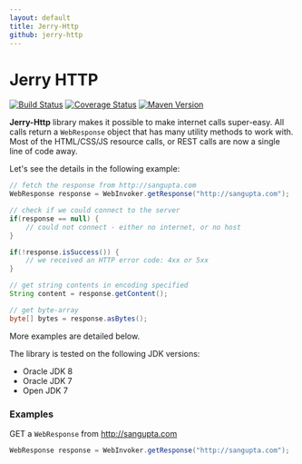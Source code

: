 ```yaml
---
layout: default
title: Jerry-Http
github: jerry-http
---
```


<h1>Jerry HTTP</h1>

[![Build Status](https://travis-ci.org/sangupta/jerry-http.svg?branch=master)](https://travis-ci.org/sangupta/jerry-http)
[![Coverage Status](https://coveralls.io/repos/sangupta/jerry-http/badge.png)](https://coveralls.io/r/sangupta/jerry-http)
[![Maven Version](https://maven-badges.herokuapp.com/maven-central/com.sangupta/jerry-http/badge.svg)](https://maven-badges.herokuapp.com/maven-central/com.sangupta/jerry-http)

**Jerry-Http** library makes it possible to make internet calls super-easy. All calls return a `WebResponse` object
that has many utility methods to work with. Most of the HTML/CSS/JS resource calls, or REST calls are now a single
line of code away.

Let's see the details in the following example:

```java
// fetch the response from http://sangupta.com
WebResponse response = WebInvoker.getResponse("http://sangupta.com");

// check if we could connect to the server
if(response == null) {
	// could not connect - either no internet, or no host
}

if(!response.isSuccess()) {
	// we received an HTTP error code: 4xx or 5xx
}

// get string contents in encoding specified
String content = response.getContent();

// get byte-array
byte[] bytes = response.asBytes();
```

More examples are detailed below.

The library is tested on the following JDK versions:

* Oracle JDK 8
* Oracle JDK 7
* Open JDK 7

### Examples

GET a `WebResponse` from http://sangupta.com

```java
WebResponse response = WebInvoker.getResponse("http://sangupta.com");
```
